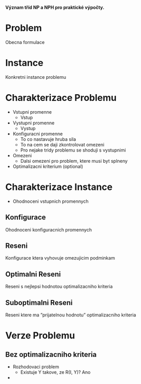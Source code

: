 **Význam tříd NP a NPH pro praktické výpočty.**

# Problem
Obecna formulace
# Instance
Konkretni instance problemu
# Charakterizace Problemu
- Vstupni promenne
	- Vstup
- Vystupni promenne
	- Vystup
- Konfiguracni promenne
	- To co nastavuje hruba sila
	- To na cem se daji zkontrolovat omezeni
	- Pro nejake tridy problemu se shoduji s vystupnimi
- Omezeni
	- Dalsi omezeni pro problem, ktere musi byt splneny
- Optimalizacni kriterium (optional)

# Charakterizace Instance
- Ohodnoceni vstupnich promennych

## Konfigurace
Ohodnoceni konfiguracnich promennych

## Reseni
Konfigurace ktera vyhovuje omezujicim podminkam

## Optimalni Reseni
Reseni s nejlepsi hodnotou optimalizacniho kriteria

## Suboptimalni Reseni
Reseni ktere ma ”prijatelnou hodnotu” optimalizacniho kriteria

# Verze Problemu
## Bez optimalizacniho kriteria
- Rozhodovaci problem
	- Existuje Y takove, ze R(I, Y)? Ano
- 